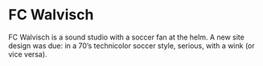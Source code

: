 <!--
  slug: fc-walvisch
  type: fortpolio
  excerpt: <p>Re-design and creation of the site of one of the foremost Dutch sound studios.</p>
  categories: JavaScript, HTML/CSS, illustration, graphic design, UX
  tags: HTML, CSS, Wordpress, XML, graphic design, ActionScript, illustration, video, UX, concept, Flash
  clients: FC Walvisch
  collaboration: 
  prizes: 
  thumbnail: fcwalvisch.jpg
  image: fcwalvisch.jpg
  images: fcwalvisch.jpg
  inCv: false
  inPortfolio: false
  dateFrom: 2008-05-01
  dateTo: 2008-07-01
-->

# FC Walvisch

<p>FC Walvisch is a sound studio with a soccer fan at the helm. A new site design was due: in a 70&#8217;s technicolor soccer style, serious, with a wink (or vice versa).</p>

